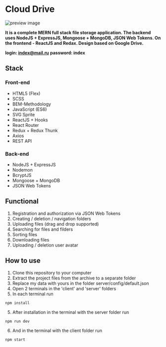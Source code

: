 # Cloud Drive

![preview image](https://image.prntscr.com/image/5wHa5K5xR1yS5YiLkRSL_g.png)

**It is a complete MERN full stack file storage application. The backend uses NodeJS + ExpressJS, Mongoose + MongoDB, JSON Web Tokens. On the frontend - ReactJS and Redax. Design based on Google Drive.**

**login: index@mail.ru**
**password: index**

## Stack

### Front-end

* HTML5 (Flex)
* SCSS
* BEM-Methodology
* JavaScript (ES6)
* SVG Sprite
* ReactJS + Hooks
* React Router
* Redux + Redux Thunk
* Axios
* REST API

### Back-end

* NodeJS + ExpressJS
* Nodemon
* BcryptJS
* Mongoose + MongoDB
* JSON Web Tokens

## Functional

1. Registration and authorization via JSON Web Tokens
2. Сreating / deletion / navigation folders
3. Uploading files (drag and drop supported)
4. Searching for files and filders
5. Sorting files
6. Downloading files
7. Uploading / deletion user avatar


## How to use

1. Clone this repository to your computer
2. Extract the project files from the archive to a separate folder
3. Replace my data with yours in the folder server/config/default.json
3. Open 2 terminals in the 'client' and 'server' folders
4. In each terminal run

```
npm install
```

5. After installation in the terminal with the server folder run

```
npm run dev
```

6. And in the terminal with the client folder run

```
npm start
```